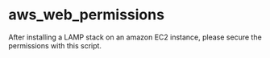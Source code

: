 # aws_web_permissions
After installing a LAMP stack on an amazon EC2 instance, please secure the permissions with this script.
